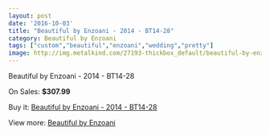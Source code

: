```yaml
---
layout: post
date: '2016-10-03'
title: "Beautiful by Enzoani - 2014 - BT14-28"
category: Beautiful by Enzoani
tags: ["custom","beautiful","enzoani","wedding","pretty"]
image: http://img.metalkind.com/27193-thickbox_default/beautiful-by-enzoani-2014-bt14-28.jpg
---
```

Beautiful by Enzoani - 2014 - BT14-28

On Sales: **$307.99**
<a href="https://www.metalkind.com/en/beautiful-by-enzoani/10305-beautiful-by-enzoani-2014-bt14-28.html"><amp-img layout="responsive" width="600" height="600" src="//img.metalkind.com/27193-thickbox_default/beautiful-by-enzoani-2014-bt14-28.jpg" alt="Beautiful by Enzoani - 2014 - BT14-28 0" /></a>
<a href="https://www.metalkind.com/en/beautiful-by-enzoani/10305-beautiful-by-enzoani-2014-bt14-28.html"><amp-img layout="responsive" width="600" height="600" src="//img.metalkind.com/27194-thickbox_default/beautiful-by-enzoani-2014-bt14-28.jpg" alt="Beautiful by Enzoani - 2014 - BT14-28 1" /></a>

Buy it: [Beautiful by Enzoani - 2014 - BT14-28](https://www.metalkind.com/en/beautiful-by-enzoani/10305-beautiful-by-enzoani-2014-bt14-28.html "Beautiful by Enzoani - 2014 - BT14-28")

View more: [Beautiful by Enzoani](https://www.metalkind.com/en/122-beautiful-by-enzoani "Beautiful by Enzoani")
